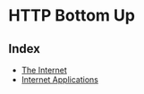 # HTTP Bottom Up

## Index 

* [The Internet][1]
* [Internet Applications][2]

[1]: 1-internet.html
[2]: 2-internet-applications.html
